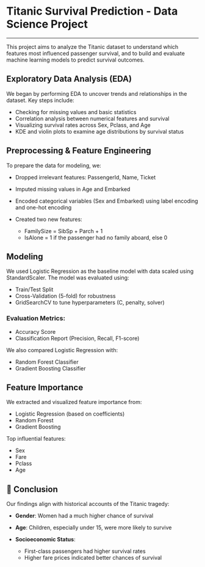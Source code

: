 # Titanic Survival Prediction - Data Science Project


---


This project aims to analyze the Titanic dataset to understand which features most influenced passenger survival, and to build and evaluate machine learning models to predict survival outcomes.

## Exploratory Data Analysis (EDA)

We began by performing EDA to uncover trends and relationships in the dataset. Key steps include:

* Checking for missing values and basic statistics
* Correlation analysis between numerical features and survival
* Visualizing survival rates across Sex, Pclass, and Age
* KDE and violin plots to examine age distributions by survival status

## Preprocessing & Feature Engineering

To prepare the data for modeling, we:

* Dropped irrelevant features: PassengerId, Name, Ticket
* Imputed missing values in Age and Embarked
* Encoded categorical variables (Sex and Embarked) using label encoding and one-hot encoding
* Created two new features:

  * FamilySize = SibSp + Parch + 1
  * IsAlone = 1 if the passenger had no family aboard, else 0

## Modeling

We used Logistic Regression as the baseline model with data scaled using StandardScaler. The model was evaluated using:

* Train/Test Split
* Cross-Validation (5-fold) for robustness
* GridSearchCV to tune hyperparameters (C, penalty, solver)

### Evaluation Metrics:

* Accuracy Score
* Classification Report (Precision, Recall, F1-score)

We also compared Logistic Regression with:

* Random Forest Classifier
* Gradient Boosting Classifier

## Feature Importance

We extracted and visualized feature importance from:

* Logistic Regression (based on coefficients)
* Random Forest
* Gradient Boosting

Top influential features:

* Sex
* Fare
* Pclass
* Age

## 📌 Conclusion

Our findings align with historical accounts of the Titanic tragedy:

* **Gender**: Women had a much higher chance of survival
* **Age**: Children, especially under 15, were more likely to survive
* **Socioeconomic Status**:

  * First-class passengers had higher survival rates
  * Higher fare prices indicated better chances of survival



